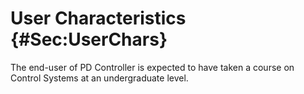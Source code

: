 # User Characteristics {#Sec:UserChars}

The end-user of PD Controller is expected to have taken a course on Control Systems at an undergraduate level.
